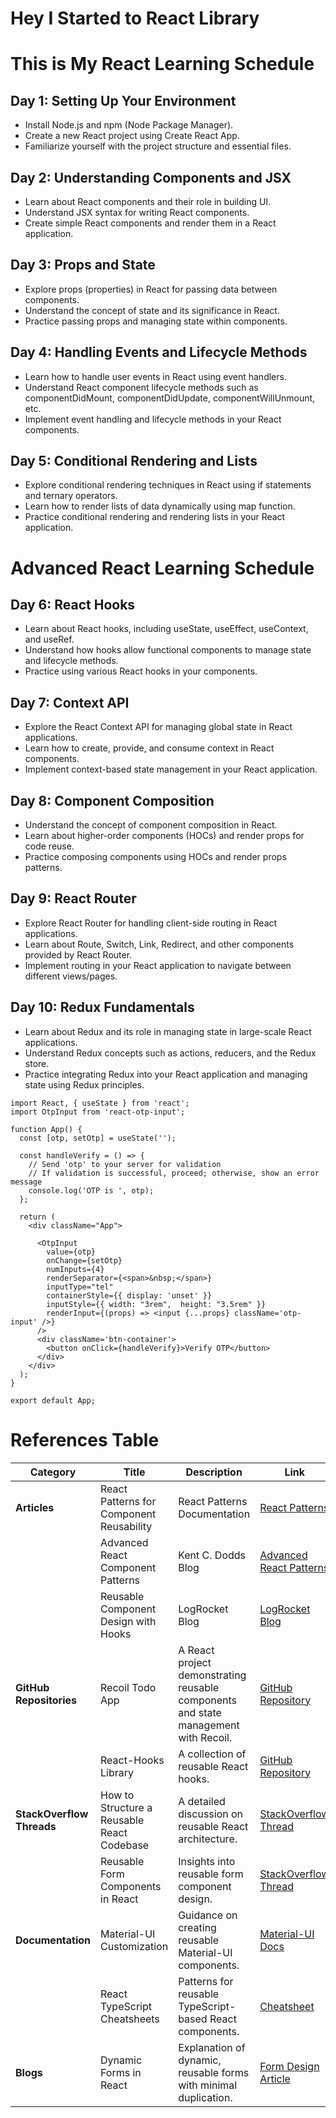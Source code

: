# Hey I Started to React Library
# This is My React Learning Schedule

## Day 1: Setting Up Your Environment
- Install Node.js and npm (Node Package Manager).
- Create a new React project using Create React App.
- Familiarize yourself with the project structure and essential files.

## Day 2: Understanding Components and JSX
- Learn about React components and their role in building UI.
- Understand JSX syntax for writing React components.
- Create simple React components and render them in a React application.

## Day 3: Props and State
- Explore props (properties) in React for passing data between components.
- Understand the concept of state and its significance in React.
- Practice passing props and managing state within components.

## Day 4: Handling Events and Lifecycle Methods
- Learn how to handle user events in React using event handlers.
- Understand React component lifecycle methods such as componentDidMount, componentDidUpdate, componentWillUnmount, etc.
- Implement event handling and lifecycle methods in your React components.

## Day 5: Conditional Rendering and Lists
- Explore conditional rendering techniques in React using if statements and ternary operators.
- Learn how to render lists of data dynamically using map function.
- Practice conditional rendering and rendering lists in your React application.

# Advanced React Learning Schedule

## Day 6: React Hooks
- Learn about React hooks, including useState, useEffect, useContext, and useRef.
- Understand how hooks allow functional components to manage state and lifecycle methods.
- Practice using various React hooks in your components.

## Day 7: Context API
- Explore the React Context API for managing global state in React applications.
- Learn how to create, provide, and consume context in React components.
- Implement context-based state management in your React application.

## Day 8: Component Composition
- Understand the concept of component composition in React.
- Learn about higher-order components (HOCs) and render props for code reuse.
- Practice composing components using HOCs and render props patterns.

## Day 9: React Router
- Explore React Router for handling client-side routing in React applications.
- Learn about Route, Switch, Link, Redirect, and other components provided by React Router.
- Implement routing in your React application to navigate between different views/pages.

## Day 10: Redux Fundamentals
- Learn about Redux and its role in managing state in large-scale React applications.
- Understand Redux concepts such as actions, reducers, and the Redux store.
- Practice integrating Redux into your React application and managing state using Redux principles.


```react
import React, { useState } from 'react';
import OtpInput from 'react-otp-input';

function App() {
  const [otp, setOtp] = useState('');

  const handleVerify = () => {
    // Send 'otp' to your server for validation
    // If validation is successful, proceed; otherwise, show an error message
    console.log('OTP is ', otp);
  };

  return (
    <div className="App">
    
      <OtpInput
        value={otp}
        onChange={setOtp}
        numInputs={4}
        renderSeparator={<span>&nbsp;</span>}
        inputType="tel"
        containerStyle={{ display: 'unset' }}
        inputStyle={{ width: "3rem",  height: "3.5rem" }}
        renderInput={(props) => <input {...props} className='otp-input' />}
      />
      <div className='btn-container'>
        <button onClick={handleVerify}>Verify OTP</button>
      </div>
    </div>
  );
}

export default App;

```


# References Table

| **Category**             | **Title**                                   | **Description**                                                    | **Link**                                                    |
|--------------------------|---------------------------------------------|--------------------------------------------------------------------|------------------------------------------------------------|
| **Articles**             | React Patterns for Component Reusability   | React Patterns Documentation                                       | [React Patterns](https://reactpatterns.com/)              |
|                          | Advanced React Component Patterns          | Kent C. Dodds Blog                                                 | [Advanced React Patterns](https://kentcdodds.com/blog/compound-components-with-react-context-api) |
|                          | Reusable Component Design with Hooks       | LogRocket Blog                                                     | [LogRocket Blog](https://blog.logrocket.com/how-to-build-reusable-react-components/) |
| **GitHub Repositories**  | Recoil Todo App                            | A React project demonstrating reusable components and state management with Recoil. | [GitHub Repository](https://github.com/recoiljs/examples) |
|                          | React-Hooks Library                        | A collection of reusable React hooks.                              | [GitHub Repository](https://github.com/streamich/react-use) |
| **StackOverflow Threads**| How to Structure a Reusable React Codebase | A detailed discussion on reusable React architecture.              | [StackOverflow Thread](https://stackoverflow.com/questions/55757761/how-to-structure-a-react-codebase-for-reusability) |
|                          | Reusable Form Components in React          | Insights into reusable form component design.                      | [StackOverflow Thread](https://stackoverflow.com/questions/48399066/reusable-form-components-in-react) |
| **Documentation**        | Material-UI Customization                  | Guidance on creating reusable Material-UI components.              | [Material-UI Docs](https://mui.com/customization/theming/) |
|                          | React TypeScript Cheatsheets               | Patterns for reusable TypeScript-based React components.           | [Cheatsheet](https://react-typescript-cheatsheet.netlify.app/) |
| **Blogs**                | Dynamic Forms in React                     | Explanation of dynamic, reusable forms with minimal duplication.    | [Form Design Article](https://dev.to/aspittel/building-dynamic-forms-in-react-1fip) |

